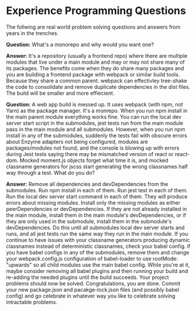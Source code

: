 # Experience Programming Questions

The follwing are real world problem solving questions and answers from years in the trenches.

**Question:** What's a monorepo and why would you want one? 

**Answer:** It's a repository (usually a frontend repo) where there are multiple modules that live under a main module and may or may not share many of its packages. The benefits come when they do share many packages and you are building a frontend package with webpack or similar build tools. Because they share a common parent. webpack can effectivley tree-shake the code to consolidate and remove duplicate dependencies in the dist files. The build will be smaller and more effiecient. 



**Question:** A web app build is messed up. It uses webpack (with npm, not Yarn) as the package manager. It's a monrepo. When you run npm install in the main parent module everything works fine. You can run the local dev server start script in the submodules, jest tests run from the main module pass in the main module and all submodules. However, when you run npm install in any of the submodules, suddenly the tests fail with obscure errors about Enzyme adapters not being configured, modules are packages/modules not found, and the console is blowing up with errors during Jest tests saying there may be mismatched version of react or react-dom. Mocked moment.js objects forget what time it is, and mocked classname generators for jscss start generating the wrong classnames half way through a test. What do you do?

**Answer:** Remove all dependencies and devDependencies from the submodules. Run npm install in each of them. Run jest test in each of them. Run the local dev server start command in each of them. They will produce errors about missing modules. Install only the missing modules as either peerDependencies or devDependencies. If they are not already installed in the main module, install them in the main module's devDependencies, or if they are only used in the submodule, install them in the submodule's devDependencies. Do this until all submodules local dev server starts and runs, and all jest tests run the same way they run in the main module. If you continue to have issues with your classname generators producing dynamic classnames instead of deterministic classnames, check your babel config. if you have babel configs in any of the submodules, remove them and change your webpack.config.js configuration of babel-loader to use rootMode: "upwards" so all child modules use the main babel config. While you're at it, maybe consider removing all babel plugins and then running your build and re-adding the needed plugins until the build succeeds. Your project problems should now be solved. Congratulations, you are done. Commit your new package.json and pacakge-lock.json files (and possibly babel config) and go celebrate in whatever way you like to celebrate solving intractable problems. 